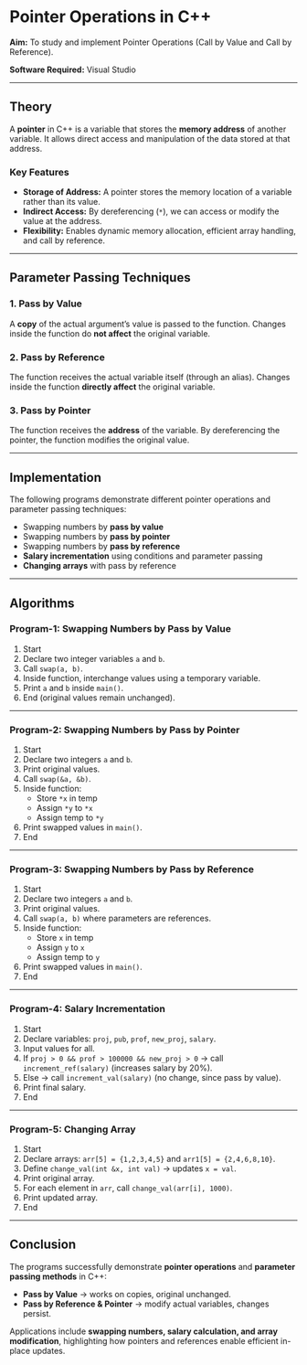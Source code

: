 # Pointer Operations in C++

**Aim:** To study and implement Pointer Operations (Call by Value and Call by Reference).  

**Software Required:** Visual Studio  

---

## Theory

A **pointer** in C++ is a variable that stores the **memory address** of another variable. It allows direct access and manipulation of the data stored at that address.

### Key Features

- **Storage of Address:** A pointer stores the memory location of a variable rather than its value.  
- **Indirect Access:** By dereferencing (`*`), we can access or modify the value at the address.  
- **Flexibility:** Enables dynamic memory allocation, efficient array handling, and call by reference.  

---

## Parameter Passing Techniques

### 1. Pass by Value  
A **copy** of the actual argument’s value is passed to the function. Changes inside the function do **not affect** the original variable.

### 2. Pass by Reference  
The function receives the actual variable itself (through an alias). Changes inside the function **directly affect** the original variable.  

### 3. Pass by Pointer  
The function receives the **address** of the variable. By dereferencing the pointer, the function modifies the original value.  

---

## Implementation

The following programs demonstrate different pointer operations and parameter passing techniques:  

- Swapping numbers by **pass by value**  
- Swapping numbers by **pass by pointer**  
- Swapping numbers by **pass by reference**  
- **Salary incrementation** using conditions and parameter passing  
- **Changing arrays** with pass by reference  

---

## Algorithms

### Program-1: Swapping Numbers by Pass by Value  

1. Start  
2. Declare two integer variables `a` and `b`.  
3. Call `swap(a, b)`.  
4. Inside function, interchange values using a temporary variable.  
5. Print `a` and `b` inside `main()`.  
6. End (original values remain unchanged).  

---

### Program-2: Swapping Numbers by Pass by Pointer  

1. Start  
2. Declare two integers `a` and `b`.  
3. Print original values.  
4. Call `swap(&a, &b)`.  
5. Inside function:  
   - Store `*x` in temp  
   - Assign `*y` to `*x`  
   - Assign temp to `*y`  
6. Print swapped values in `main()`.  
7. End  

---

### Program-3: Swapping Numbers by Pass by Reference  

1. Start  
2. Declare two integers `a` and `b`.  
3. Print original values.  
4. Call `swap(a, b)` where parameters are references.  
5. Inside function:  
   - Store `x` in temp  
   - Assign `y` to `x`  
   - Assign temp to `y`  
6. Print swapped values in `main()`.  
7. End  

---

### Program-4: Salary Incrementation  

1. Start  
2. Declare variables: `proj`, `pub`, `prof`, `new_proj`, `salary`.  
3. Input values for all.  
4. If `proj > 0 && prof > 100000 && new_proj > 0` → call `increment_ref(salary)` (increases salary by 20%).  
5. Else → call `increment_val(salary)` (no change, since pass by value).  
6. Print final salary.  
7. End  

---

### Program-5: Changing Array  

1. Start  
2. Declare arrays: `arr[5] = {1,2,3,4,5}` and `arr1[5] = {2,4,6,8,10}`.  
3. Define `change_val(int &x, int val)` → updates `x = val`.  
4. Print original array.  
5. For each element in `arr`, call `change_val(arr[i], 1000)`.  
6. Print updated array.  
7. End  

---

## Conclusion  

The programs successfully demonstrate **pointer operations** and **parameter passing methods** in C++:

- **Pass by Value** → works on copies, original unchanged.  
- **Pass by Reference & Pointer** → modify actual variables, changes persist.  

Applications include **swapping numbers, salary calculation, and array modification**, highlighting how pointers and references enable efficient in-place updates.  
